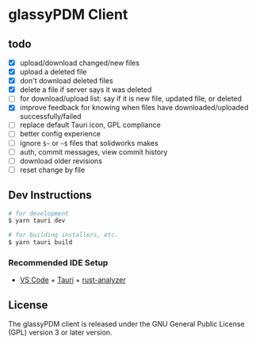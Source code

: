 # glassyPDM Client
## todo
- [x] upload/download changed/new files
- [x] upload a deleted file
- [x] don't download deleted files
- [x] delete a file if server says it was deleted
- [ ] for download/upload list: say if it is new file, updated file, or deleted
- [x] improve feedback for knowing when files have downloaded/uploaded successfully/failed
- [ ] replace default Tauri icon, GPL compliance
- [ ] better config experience
- [ ] ignore `$~` or `~$` files that solidworks makes
- [ ] auth, commit messages, view commit history
- [ ] download older revisions
- [ ] reset change by file
## Dev Instructions
```bash
# for development
$ yarn tauri dev

# for building installers, etc.
$ yarn tauri build
```
### Recommended IDE Setup

- [VS Code](https://code.visualstudio.com/) + [Tauri](https://marketplace.visualstudio.com/items?itemName=tauri-apps.tauri-vscode) + [rust-analyzer](https://marketplace.visualstudio.com/items?itemName=rust-lang.rust-analyzer)

## License
The glassyPDM client is released under the GNU General Public License (GPL) version 3 or later version.